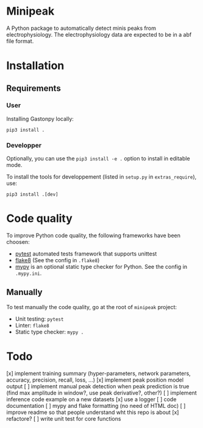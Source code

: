 # Minipeak #
A Python package to automatically detect minis peaks from electrophysiology.
The electrophysiology data are expected to be in a abf file format.

# Installation

## Requirements

### User

Installing Gastonpy locally:
```
pip3 install .
```

### Developper

Optionally, you can use the `pip3 install -e .` option to install in editable mode.

To install the tools for developpement (listed in `setup.py` in `extras_require`), use:
```
pip3 install .[dev]
```

# Code quality

To improve Python code quality, the following frameworks have been choosen:

* [pytest](https://docs.pytest.org/en/6.2.x/) automated tests framework that supports unittest
* [flake8](https://flake8.pycqa.org/en/latest/index.html) (See the config in `.flake8`)
* [mypy](https://github.com/python/mypy) is an optional static type checker for Python.
  See the config in `.mypy.ini`.

## Manually

To test manually the code quality, go at the root of `minipeak` project:

* Unit testing: `pytest`
* Linter: `flake8`
* Static type checker: `mypy .`

# Todo

[x] implement training summary (hyper-parameters, network parameters, accuracy, precision, recall, loss, ...)
[x] implement peak position model output
[ ] implement manual peak detection when peak prediction is true (find max amplitude in window?, use peak derivative?, other?)
[ ] implement inference code example on a new datasets
[x] use a logger
[ ] code documentation
[ ] mypy and flake formatting (no need of HTML doc)
[ ] improve readme so that people understand wht this repo is about
[x] refactore?
[ ] write unit test for core functions